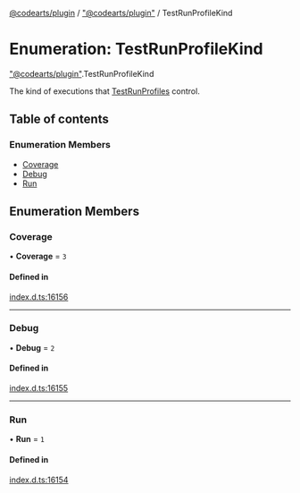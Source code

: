 [@codearts/plugin](../README.md) / ["@codearts/plugin"](../modules/_codearts_plugin_.md) / TestRunProfileKind

# Enumeration: TestRunProfileKind

["@codearts/plugin"](../modules/_codearts_plugin_.md).TestRunProfileKind

The kind of executions that [TestRunProfiles](../interfaces/codearts_plugin_.TestRunProfile.md) control.

## Table of contents

### Enumeration Members

- [Coverage](codearts_plugin_.TestRunProfileKind.md#coverage)
- [Debug](codearts_plugin_.TestRunProfileKind.md#debug)
- [Run](codearts_plugin_.TestRunProfileKind.md#run)

## Enumeration Members

### Coverage

• **Coverage** = ``3``

#### Defined in

[index.d.ts:16156](https://github.com/huaweicloud/cloudide-plugin-api/blob/03b481c/index.d.ts#L16156)

___

### Debug

• **Debug** = ``2``

#### Defined in

[index.d.ts:16155](https://github.com/huaweicloud/cloudide-plugin-api/blob/03b481c/index.d.ts#L16155)

___

### Run

• **Run** = ``1``

#### Defined in

[index.d.ts:16154](https://github.com/huaweicloud/cloudide-plugin-api/blob/03b481c/index.d.ts#L16154)
